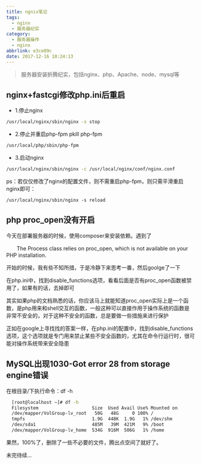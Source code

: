 ```yaml
---
title: ngnix笔记
tags:
  - nginx
  - 服务器纪实
category:
  - 服务器操作
  - nginx
abbrlink: e3ce09c
date: 2017-12-16 18:24:13
---
```

> 服务器安装折腾纪实，包括nginx、php、Apache、node、mysql等

## nginx+fastcgi修改php.ini后重启
<!-- more -->

- 1.停止nginx
```bash
/usr/local/nginx/sbin/nginx -s stop
```
- 2.停止并重启php-fpm
pkill php-fpm
```bash
/usr/local/php/sbin/php-fpm
```
- 3.启动nginx
```bash
/usr/local/nginx/sbin/nginx -c /usr/local/nginx/conf/nginx.conf
```
ps：若仅仅修改了nginx的配置文件，则不需重启php-fpm，则只需平滑重启nginx即可：
```base
/usr/local/nginx/sbin/nginx -s reload
```

## php proc_open没有开启
今天在部署服务器的时候，使用composer来安装依赖。遇到了

　　The Process class relies on proc_open, which is not available on your PHP installation.

开始的时候，我有些不知所措，于是冷静下来思考一番，然后goolge了一下

在php.ini中，找到disable_functions选项，看看后面是否有proc_open函数被禁用了，如果有的话，去掉即可

其实如果php的文档熟悉的话，你应该马上就能知道proc_open实际上是一个函数，是php用来和shell交互的函数，一般这种可以直接作用于操作系统的函数是非常不安全的，对于这种不安全的函数，总是要做一些措施来进行保护

正如在google上寻找找的答案一样，在php.ini的配置中，找到disable_functions选项，这个选项就是专门用来禁止某些不安全函数的，尤其在命令行运行时，很可能对操作系统带来安全隐患

## MySQL出现1030-Got error 28 from storage engine错误
在根目录/下执行命令：df -h
```bash
  [root@localhost ~]# df -h
  Filesystem                    Size  Used Avail Use% Mounted on
  /dev/mapper/VolGroup-lv_root   50G   48G     0 100% /
  tmpfs                         1.9G  448K  1.9G   1% /dev/shm
  /dev/sda1                     485M   39M  421M   9% /boot
  /dev/mapper/VolGroup-lv_home  534G  916M  506G   1% /home
```
果然，100%了，删除了一些不必要的文件，腾出点空间了就好了。

未完待续...
